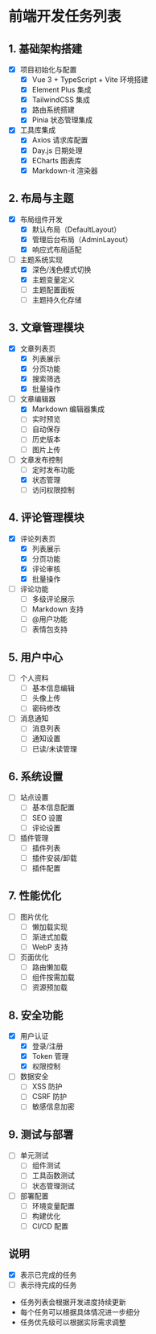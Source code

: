 # 前端开发任务列表

## 1. 基础架构搭建
- [x] 项目初始化与配置
  - [x] Vue 3 + TypeScript + Vite 环境搭建
  - [x] Element Plus 集成
  - [x] TailwindCSS 集成
  - [x] 路由系统搭建
  - [x] Pinia 状态管理集成

- [x] 工具库集成
  - [x] Axios 请求库配置
  - [x] Day.js 日期处理
  - [x] ECharts 图表库
  - [x] Markdown-it 渲染器

## 2. 布局与主题
- [x] 布局组件开发
  - [x] 默认布局（DefaultLayout）
  - [x] 管理后台布局（AdminLayout）
  - [x] 响应式布局适配

- [ ] 主题系统实现
  - [x] 深色/浅色模式切换
  - [x] 主题变量定义
  - [ ] 主题配置面板
  - [ ] 主题持久化存储

## 3. 文章管理模块
- [x] 文章列表页
  - [x] 列表展示
  - [x] 分页功能
  - [x] 搜索筛选
  - [x] 批量操作

- [ ] 文章编辑器
  - [x] Markdown 编辑器集成
  - [ ] 实时预览
  - [ ] 自动保存
  - [ ] 历史版本
  - [ ] 图片上传

- [ ] 文章发布控制
  - [ ] 定时发布功能
  - [x] 状态管理
  - [ ] 访问权限控制

## 4. 评论管理模块
- [x] 评论列表页
  - [x] 列表展示
  - [x] 分页功能
  - [x] 评论审核
  - [x] 批量操作

- [ ] 评论功能
  - [ ] 多级评论展示
  - [ ] Markdown 支持
  - [ ] @用户功能
  - [ ] 表情包支持

## 5. 用户中心
- [ ] 个人资料
  - [ ] 基本信息编辑
  - [ ] 头像上传
  - [ ] 密码修改

- [ ] 消息通知
  - [ ] 消息列表
  - [ ] 通知设置
  - [ ] 已读/未读管理

## 6. 系统设置
- [ ] 站点设置
  - [ ] 基本信息配置
  - [ ] SEO 设置
  - [ ] 评论设置

- [ ] 插件管理
  - [ ] 插件列表
  - [ ] 插件安装/卸载
  - [ ] 插件配置

## 7. 性能优化
- [ ] 图片优化
  - [ ] 懒加载实现
  - [ ] 渐进式加载
  - [ ] WebP 支持

- [ ] 页面优化
  - [ ] 路由懒加载
  - [ ] 组件按需加载
  - [ ] 资源预加载

## 8. 安全功能
- [x] 用户认证
  - [x] 登录/注册
  - [x] Token 管理
  - [x] 权限控制

- [ ] 数据安全
  - [ ] XSS 防护
  - [ ] CSRF 防护
  - [ ] 敏感信息加密

## 9. 测试与部署
- [ ] 单元测试
  - [ ] 组件测试
  - [ ] 工具函数测试
  - [ ] 状态管理测试

- [ ] 部署配置
  - [ ] 环境变量配置
  - [ ] 构建优化
  - [ ] CI/CD 配置

## 说明
- [x] 表示已完成的任务
- [ ] 表示待完成的任务
- 任务列表会根据开发进度持续更新
- 每个任务可以根据具体情况进一步细分
- 任务优先级可以根据实际需求调整 